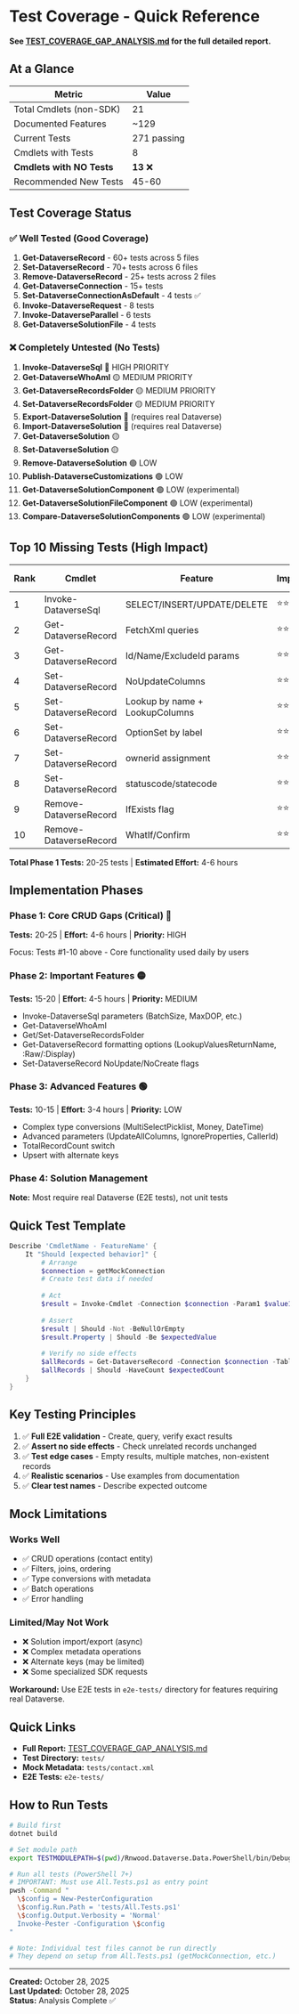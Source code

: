 # Test Coverage - Quick Reference

**See [TEST_COVERAGE_GAP_ANALYSIS.md](TEST_COVERAGE_GAP_ANALYSIS.md) for the full detailed report.**

## At a Glance

| Metric | Value |
|--------|-------|
| Total Cmdlets (non-SDK) | 21 |
| Documented Features | ~129 |
| Current Tests | 271 passing |
| Cmdlets with Tests | 8 |
| **Cmdlets with NO Tests** | **13** ❌ |
| Recommended New Tests | 45-60 |

## Test Coverage Status

### ✅ Well Tested (Good Coverage)
1. **Get-DataverseRecord** - 60+ tests across 5 files
2. **Set-DataverseRecord** - 70+ tests across 6 files
3. **Remove-DataverseRecord** - 25+ tests across 2 files
4. **Get-DataverseConnection** - 15+ tests
5. **Set-DataverseConnectionAsDefault** - 4 tests ✅
6. **Invoke-DataverseRequest** - 8 tests
7. **Invoke-DataverseParallel** - 6 tests
8. **Get-DataverseSolutionFile** - 4 tests

### ❌ Completely Untested (No Tests)
1. **Invoke-DataverseSql** 🔴 HIGH PRIORITY
2. **Get-DataverseWhoAmI** 🟡 MEDIUM PRIORITY
3. **Get-DataverseRecordsFolder** 🟡 MEDIUM PRIORITY
4. **Set-DataverseRecordsFolder** 🟡 MEDIUM PRIORITY
5. **Export-DataverseSolution** 🔴 (requires real Dataverse)
6. **Import-DataverseSolution** 🔴 (requires real Dataverse)
7. **Get-DataverseSolution** 🟡
8. **Set-DataverseSolution** 🟡
9. **Remove-DataverseSolution** 🟢 LOW
10. **Publish-DataverseCustomizations** 🟢 LOW
11. **Get-DataverseSolutionComponent** 🟢 LOW (experimental)
12. **Get-DataverseSolutionFileComponent** 🟢 LOW (experimental)
13. **Compare-DataverseSolutionComponents** 🟢 LOW (experimental)

## Top 10 Missing Tests (High Impact)

| Rank | Cmdlet | Feature | Impact | Effort | Mock Works? |
|------|--------|---------|--------|--------|-------------|
| 1 | Invoke-DataverseSql | SELECT/INSERT/UPDATE/DELETE | ⭐⭐⭐ | 5-7 tests | ✅ |
| 2 | Get-DataverseRecord | FetchXml queries | ⭐⭐⭐ | 2-3 tests | ✅ |
| 3 | Get-DataverseRecord | Id/Name/ExcludeId params | ⭐⭐⭐ | 3 tests | ✅ |
| 4 | Set-DataverseRecord | NoUpdateColumns | ⭐⭐⭐ | 2 tests | ✅ |
| 5 | Set-DataverseRecord | Lookup by name + LookupColumns | ⭐⭐⭐ | 3-4 tests | ✅ |
| 6 | Set-DataverseRecord | OptionSet by label | ⭐⭐⭐ | 2 tests | ✅ |
| 7 | Set-DataverseRecord | ownerid assignment | ⭐⭐⭐ | 2-3 tests | ✅ |
| 8 | Set-DataverseRecord | statuscode/statecode | ⭐⭐⭐ | 2-3 tests | ✅ |
| 9 | Remove-DataverseRecord | IfExists flag | ⭐⭐⭐ | 2 tests | ✅ |
| 10 | Remove-DataverseRecord | WhatIf/Confirm | ⭐⭐⭐ | 2 tests | ✅ |

**Total Phase 1 Tests:** 20-25 tests | **Estimated Effort:** 4-6 hours

## Implementation Phases

### Phase 1: Core CRUD Gaps (Critical) 🔴
**Tests:** 20-25 | **Effort:** 4-6 hours | **Priority:** HIGH

Focus: Tests #1-10 above - Core functionality used daily by users

### Phase 2: Important Features 🟡
**Tests:** 15-20 | **Effort:** 4-5 hours | **Priority:** MEDIUM

- Invoke-DataverseSql parameters (BatchSize, MaxDOP, etc.)
- Get-DataverseWhoAmI
- Get/Set-DataverseRecordsFolder
- Get-DataverseRecord formatting options (LookupValuesReturnName, :Raw/:Display)
- Set-DataverseRecord NoUpdate/NoCreate flags

### Phase 3: Advanced Features 🟢
**Tests:** 10-15 | **Effort:** 3-4 hours | **Priority:** LOW

- Complex type conversions (MultiSelectPicklist, Money, DateTime)
- Advanced parameters (UpdateAllColumns, IgnoreProperties, CallerId)
- TotalRecordCount switch
- Upsert with alternate keys

### Phase 4: Solution Management
**Note:** Most require real Dataverse (E2E tests), not unit tests

## Quick Test Template

```powershell
Describe 'CmdletName - FeatureName' {
    It "Should [expected behavior]" {
        # Arrange
        $connection = getMockConnection
        # Create test data if needed
        
        # Act
        $result = Invoke-Cmdlet -Connection $connection -Param1 $value1
        
        # Assert
        $result | Should -Not -BeNullOrEmpty
        $result.Property | Should -Be $expectedValue
        
        # Verify no side effects
        $allRecords = Get-DataverseRecord -Connection $connection -TableName table
        $allRecords | Should -HaveCount $expectedCount
    }
}
```

## Key Testing Principles

1. ✅ **Full E2E validation** - Create, query, verify exact results
2. ✅ **Assert no side effects** - Check unrelated records unchanged
3. ✅ **Test edge cases** - Empty results, multiple matches, non-existent records
4. ✅ **Realistic scenarios** - Use examples from documentation
5. ✅ **Clear test names** - Describe expected outcome

## Mock Limitations

### Works Well
- ✅ CRUD operations (contact entity)
- ✅ Filters, joins, ordering
- ✅ Type conversions with metadata
- ✅ Batch operations
- ✅ Error handling

### Limited/May Not Work
- ❌ Solution import/export (async)
- ❌ Complex metadata operations
- ❌ Alternate keys (may be limited)
- ❌ Some specialized SDK requests

**Workaround:** Use E2E tests in `e2e-tests/` directory for features requiring real Dataverse.

## Quick Links

- **Full Report:** [TEST_COVERAGE_GAP_ANALYSIS.md](TEST_COVERAGE_GAP_ANALYSIS.md)
- **Test Directory:** `tests/`
- **Mock Metadata:** `tests/contact.xml`
- **E2E Tests:** `e2e-tests/`

## How to Run Tests

```bash
# Build first
dotnet build

# Set module path
export TESTMODULEPATH=$(pwd)/Rnwood.Dataverse.Data.PowerShell/bin/Debug/netstandard2.0

# Run all tests (PowerShell 7+)
# IMPORTANT: Must use All.Tests.ps1 as entry point
pwsh -Command "
  \$config = New-PesterConfiguration
  \$config.Run.Path = 'tests/All.Tests.ps1'
  \$config.Output.Verbosity = 'Normal'
  Invoke-Pester -Configuration \$config
"

# Note: Individual test files cannot be run directly
# They depend on setup from All.Tests.ps1 (getMockConnection, etc.)
```

---

**Created:** October 28, 2025  
**Last Updated:** October 28, 2025  
**Status:** Analysis Complete ✅
